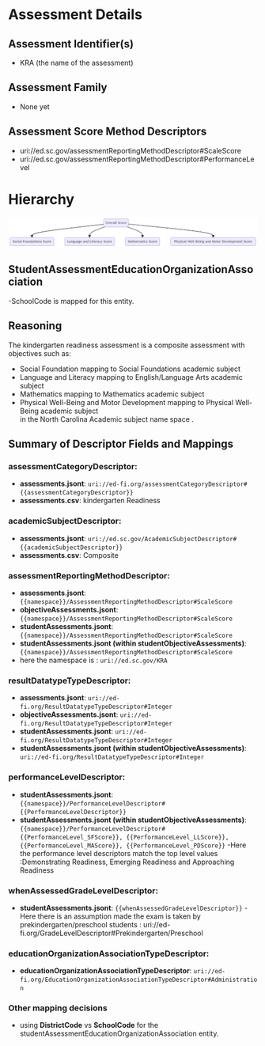 # Assessment Details

## Assessment Identifier(s)
- KRA (the name of the assessment)

## Assessment Family
- None yet

## Assessment Score Method Descriptors
- uri://ed.sc.gov/assessmentReportingMethodDescriptor#ScaleScore
- uri://ed.sc.gov/assessmentReportingMethodDescriptor#PerformanceLevel

# Hierarchy
![alt text](image.png)

## StudentAssessmentEducationOrganizationAssociation
-SchoolCode is mapped for this entity. 

## Reasoning
The kindergarten readiness assessment is a composite assessment with objectives such as:
- Social Foundation  mapping to Social Foundations academic subject 
- Language and Literacy  mapping to English/Language Arts academic subject 
- Mathematics mapping to Mathematics academic subject 
- Physical Well-Being and Motor Development  mapping to Physical Well-Being academic subject  
in the North Carolina Academic subject name space .

## Summary of Descriptor Fields and Mappings

### assessmentCategoryDescriptor:
- **assessments.jsont**: `uri://ed-fi.org/assessmentCategoryDescriptor#{{assessmentCategoryDescriptor}}`
- **assessments.csv**: kindergarten Readiness

### academicSubjectDescriptor:
- **assessments.jsont**: `uri://ed.sc.gov/AcademicSubjectDescriptor#{{academicSubjectDescriptor}}`
- **assessments.csv**: Composite 

### assessmentReportingMethodDescriptor:
- **assessments.jsont**: `{{namespace}}/AssessmentReportingMethodDescriptor#ScaleScore`
- **objectiveAssessments.jsont**: `{{namespace}}/AssessmentReportingMethodDescriptor#ScaleScore`
- **studentAssessments.jsont**: `{{namespace}}/AssessmentReportingMethodDescriptor#ScaleScore`
- **studentAssessments.jsont (within studentObjectiveAssessments)**: `{{namespace}}/AssessmentReportingMethodDescriptor#ScaleScore`
- here the namespace is :  `uri://ed.sc.gov/KRA` 
### resultDatatypeTypeDescriptor:
- **assessments.jsont**: `uri://ed-fi.org/ResultDatatypeTypeDescriptor#Integer`
- **objectiveAssessments.jsont**: `uri://ed-fi.org/ResultDatatypeTypeDescriptor#Integer`
- **studentAssessments.jsont**: `uri://ed-fi.org/ResultDatatypeTypeDescriptor#Integer`
- **studentAssessments.jsont (within studentObjectiveAssessments)**: `uri://ed-fi.org/ResultDatatypeTypeDescriptor#Integer`

### performanceLevelDescriptor:
- **studentAssessments.jsont**: `{{namespace}}/PerformanceLevelDescriptor#{{PerformanceLevelDescriptor}}`
- **studentAssessments.jsont (within studentObjectiveAssessments)**: `{{namespace}}/PerformanceLevelDescriptor#{{PerformanceLevel_SFScore}}, {{PerformanceLevel_LLScore}}, {{PerformanceLevel_MAScore}}, {{PerformanceLevel_PDScore}}`
-Here the performance level descriptors match the top level values :Demonstrating Readiness, Emerging Readiness and Approaching Readiness 
### whenAssessedGradeLevelDescriptor:
- **studentAssessments.jsont**: `{{whenAssessedGradeLevelDescriptor}}`
-Here there is an assumption made the exam is taken by prekindergarten/preschool students : uri://ed-fi.org/GradeLevelDescriptor#Prekindergarten/Preschool
### educationOrganizationAssociationTypeDescriptor:
- **educationOrganizationAssociationTypeDescriptor**: `uri://ed-fi.org/EducationOrganizationAssociationTypeDescriptor#Administration`

### Other mapping decisions  
- using **DistrictCode** vs **SchoolCode** for the studentAssessmentEducationOrganizationAssociation entity.

